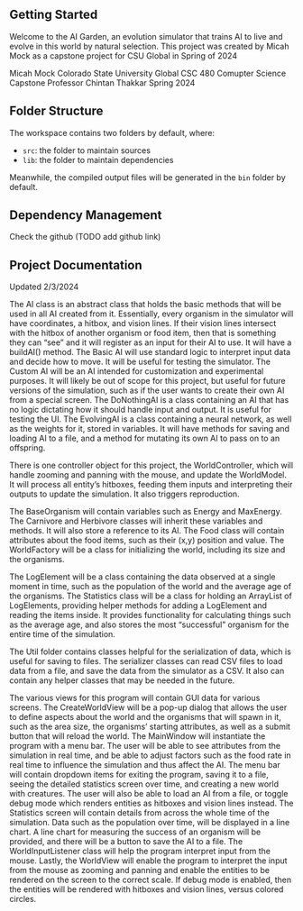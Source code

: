 ## Getting Started

Welcome to the AI Garden, an evolution simulator that trains AI to live and evolve in this world by natural selection.
This project was created by Micah Mock as a capstone project for CSU Global in Spring of 2024

Micah Mock
Colorado State University Global
CSC 480 Comupter Science Capstone
Professor Chintan Thakkar
Spring 2024


## Folder Structure

The workspace contains two folders by default, where:

- `src`: the folder to maintain sources
- `lib`: the folder to maintain dependencies

Meanwhile, the compiled output files will be generated in the `bin` folder by default.

## Dependency Management

Check the github (TODO add github link)

## Project Documentation

Updated 2/3/2024

The AI class is an abstract class that holds the basic methods that will be used in all AI created from it. Essentially, every organism in the simulator will have coordinates, a hitbox, and vision lines. If their vision lines intersect with the hitbox of another organism or food item, then that is something they can “see” and it will register as an input for their AI to use. It will have a buildAI() method.
The Basic AI will use standard logic to interpret input data and decide how to move. It will be useful for testing the simulator.
The Custom AI will be an AI intended for customization and experimental purposes. It will likely be out of scope for this project, but useful for future versions of the simulation, such as if the user wants to create their own AI from a special screen.
The DoNothingAI is a class containing an AI that has no logic dictating how it should handle input and output. It is useful for testing the UI.
The EvolvingAI is a class containing a neural network, as well as the weights for it, stored in variables. It will have methods for saving and loading AI to a file, and a method for mutating its own AI to pass on to an offspring. 

There is one controller object for this project, the WorldController, which will handle zooming and panning with the mouse, and update the WorldModel. It will process all entity’s hitboxes, feeding them inputs and interpreting their outputs to update the simulation. It also triggers reproduction.

The BaseOrganism will contain variables such as Energy and MaxEnergy. The Carnivore and Herbivore classes will inherit these variables and methods. It will also store a reference to its AI.
The Food class will contain attributes about the food items, such as their (x,y) position and value.
The WorldFactory will be a class for initializing the world, including its size and the organisms.

The LogElement will be a class containing the data observed at a single moment in time, such as the population of the world and the average age of the organisms.
The Statistics class will be a class for holding an ArrayList of LogElements, providing helper methods for adding a LogElement and reading the items inside. It provides functionality for calculating things such as the average age, and also stores the most “successful” organism for the entire time of the simulation.

The Util folder contains classes helpful for the serialization of data, which is useful for saving to files. The serializer classes can read CSV files to load data from a file, and save the data from the simulator as a CSV. It also can contain any helper classes that may be needed in the future.

The various views for this program will contain GUI data for various screens. The CreateWorldView will be a pop-up dialog that allows the user to define aspects about the world and the organisms that will spawn in it, such as the area size, the organisms’ starting attributes, as well as a submit button that will reload the world.
The MainWindow will instantiate the program with a menu bar. The user will be able to see attributes from the simulation in real time, and be able to adjust factors such as the food rate in real time to influence the simulation and thus affect the AI. The menu bar will contain dropdown items for exiting the program, saving it to a file, seeing the detailed statistics screen over time, and creating a new world with creatures. The user will also be able to load an AI from a file, or toggle debug mode which renders entities as hitboxes and vision lines instead.
The Statistics screen will contain details from across the whole time of the simulation. Data such as the population over time, will be displayed in a line chart. A line chart for measuring the success of an organism will be provided, and there will be a button to save the AI to a file.
The WorldInputListener class will help the program interpret input from the mouse.
Lastly, the WorldView will enable the program to interpret the input from the mouse as zooming and panning and enable the entities to be rendered on the screen to the correct scale. If debug mode is enabled, then the entities will be rendered with hitboxes and vision lines, versus colored circles.

